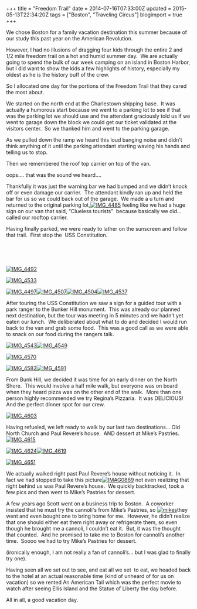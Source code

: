 +++
title = "Freedom Trail"
date = 2014-07-16T07:33:00Z
updated = 2015-05-13T22:34:20Z
tags = ["Boston", "Traveling Circus"]
blogimport = true 
+++

We chose Boston for a family vacation destination this summer because of our study this past year on the American Revolution.&#160; 

However, I had no illusions of dragging four kids through the entire 2 and 1/2 mile freedom trail on a hot and humid summer day.&#160; We are actually going to spend the bulk of our week camping on an island in Boston Harbor, but I did want to show the kids a few highlights of history, especially my oldest as he is the history buff of the crew. 

So I allocated one day for the portions of the Freedom Trail that they cared the most about. 

We started on the north end at the Charlestown shipping base.&#160; It was actually a humorous start because we went to a parking lot to see if that was the parking lot we should use and the attendant graciously told us if we went to garage down the block we could get our ticket validated at the visitors center.&#160; So we thanked him and went to the parking garage.&#160; 

As we pulled down the ramp we heard this loud banging noise and didn’t think anything of it until the parking attendant starting waving his hands and telling us to stop.

Then we remembered the roof top carrier on top of the van. 

oops…. that was the sound we heard….

Thankfully it was just the warning bar we had bumped and we didn’t knock off or even damage our carrier.&#160; The attendant kindly ran up and held the bar for us so we could back out of the garage.&#160; We made a u turn and returned to the original parking lot,[![IMG_4485](https://latc.s3.amazonaws.com/wp-content/uploads/2014/07/IMG_4485.jpg "IMG_4485")](https://latc.s3.amazonaws.com/wp-content/uploads/2014/07/IMG_4485.jpg) feeling like we had a huge sign on our van that said, “Clueless tourists”&#160; because basically we did… called our rooftop carrier. 

Having finally parked, we were ready to lather on the sunscreen and follow that trail.&#160; First stop the&#160; USS Constitution. 

&#160;

&#160;

[![IMG_4492](https://latc.s3.amazonaws.com/wp-content/uploads/2014/07/IMG_4492.jpg "IMG_4492")](https://latc.s3.amazonaws.com/wp-content/uploads/2014/07/IMG_4492.jpg)

[![IMG_4533](https://latc.s3.amazonaws.com/wp-content/uploads/2014/07/IMG_4533.jpg "IMG_4533")](https://latc.s3.amazonaws.com/wp-content/uploads/2014/07/IMG_4533.jpg)

[![IMG_4497](https://latc.s3.amazonaws.com/wp-content/uploads/2014/07/IMG_4497.jpg "IMG_4497")](https://latc.s3.amazonaws.com/wp-content/uploads/2014/07/IMG_4497.jpg)[![IMG_4507](https://latc.s3.amazonaws.com/wp-content/uploads/2014/07/IMG_4507.jpg "IMG_4507")](https://latc.s3.amazonaws.com/wp-content/uploads/2014/07/IMG_4507.jpg)[![IMG_4504](https://latc.s3.amazonaws.com/wp-content/uploads/2014/07/IMG_4504.jpg "IMG_4504")](https://latc.s3.amazonaws.com/wp-content/uploads/2014/07/IMG_4504.jpg)[![IMG_4537](https://latc.s3.amazonaws.com/wp-content/uploads/2014/07/IMG_4537.jpg "IMG_4537")](https://latc.s3.amazonaws.com/wp-content/uploads/2014/07/IMG_4537.jpg)

After touring the USS Constitution we saw a sign for a guided tour with a park ranger to the Bunker Hill monument.&#160; This was already our planned next destination, but the tour was meeting in 5 minutes and we hadn’t yet eaten our lunch.&#160; We deliberated about what to do and decided I would run back to the van and grab some food.&#160; This was a good call as we were able to snack on our food during the rangers talk.&#160; 

[![IMG_4543](https://latc.s3.amazonaws.com/wp-content/uploads/2014/07/IMG_4543.jpg "IMG_4543")](https://latc.s3.amazonaws.com/wp-content/uploads/2014/07/IMG_4543.jpg)[![IMG_4549](https://latc.s3.amazonaws.com/wp-content/uploads/2014/07/IMG_4549.jpg "IMG_4549")](https://latc.s3.amazonaws.com/wp-content/uploads/2014/07/IMG_4549.jpg)

[![IMG_4570](https://latc.s3.amazonaws.com/wp-content/uploads/2014/07/IMG_4570.jpg "IMG_4570")](https://latc.s3.amazonaws.com/wp-content/uploads/2014/07/IMG_4570.jpg)

[![IMG_4582](https://latc.s3.amazonaws.com/wp-content/uploads/2014/07/IMG_4582.jpg "IMG_4582")](https://latc.s3.amazonaws.com/wp-content/uploads/2014/07/IMG_4582.jpg)[![IMG_4591](https://latc.s3.amazonaws.com/wp-content/uploads/2014/07/IMG_4591.jpg "IMG_4591")](https://latc.s3.amazonaws.com/wp-content/uploads/2014/07/IMG_4591.jpg)

From Bunk Hill, we decided it was time for an early dinner on the North Shore.&#160; This would involve a half mile walk, but everyone was on board when they heard pizza was on the other end of the walk.&#160; More than one person highly recommended we try Regina’s Pizzaria.&#160; It was DELICIOUS! And the perfect dinner spot for our crew.&#160; 

[![IMG_4603](https://latc.s3.amazonaws.com/wp-content/uploads/2014/07/IMG_4603.jpg "IMG_4603")](https://latc.s3.amazonaws.com/wp-content/uploads/2014/07/IMG_4603.jpg)

Having refueled, we left ready to walk by our last two destinations… Old North Church and Paul Revere’s house.&#160; AND dessert at Mike’s Pastries. [![IMG_4615](https://latc.s3.amazonaws.com/wp-content/uploads/2014/07/IMG_4615.jpg "IMG_4615")](https://latc.s3.amazonaws.com/wp-content/uploads/2014/07/IMG_4615.jpg)

[![IMG_4624](https://latc.s3.amazonaws.com/wp-content/uploads/2014/07/IMG_4624.jpg "IMG_4624")](https://latc.s3.amazonaws.com/wp-content/uploads/2014/07/IMG_4624.jpg)[![IMG_4619](https://latc.s3.amazonaws.com/wp-content/uploads/2014/07/IMG_4619.jpg "IMG_4619")](https://latc.s3.amazonaws.com/wp-content/uploads/2014/07/IMG_4619.jpg)

[![IMG_4651](https://latc.s3.amazonaws.com/wp-content/uploads/2014/07/IMG_4651.jpg "IMG_4651")](https://latc.s3.amazonaws.com/wp-content/uploads/2014/07/IMG_4651.jpg)

We actually walked right past Paul Revere’s house without noticing it.&#160; In fact we had stopped to take this picture[![IMAG0869](https://latc.s3.amazonaws.com/wp-content/uploads/2014/07/IMAG0869.jpg "IMAG0869")](https://latc.s3.amazonaws.com/wp-content/uploads/2014/07/IMAG0869.jpg) not even realizing that right behind us was Paul Revere’s house.&#160; We quickly backtracked, took a few pics and then went to Mike’s Pastries for dessert.

A few years ago Scott went on a business trip to Boston.&#160; A coworker insisted that he must try the cannoli's from Mike’s Pastries, so [![mikes](https://latc.s3.amazonaws.com/wp-content/uploads/2014/07/mikes.jpg "mikes")](https://latc.s3.amazonaws.com/wp-content/uploads/2014/07/mikes.jpg)they went and even bought one to bring home for me.&#160; However, he didn’t realize that one should either eat them right away or refrigerate them, so even though he brought me a cannoli, I couldn’t eat it.&#160; But, it was the thought that counted.&#160; And he promised to take me to Boston for cannoli’s another time.&#160; Soooo we had to try Mike’s Pastries for dessert. 

(ironically enough, I am not really a fan of cannoli’s… but I was glad to finally try one). 

Having seen all we set out to see, and eat all we set&#160; to eat, we headed back to the hotel at an actual reasonable time (kind of unheard of for us on vacation) so we rented An American Tail which was the perfect movie to watch after seeing Ellis Island and the Statue of Liberty the day before. 

All in all, a good vacation day. 

